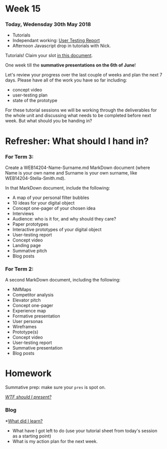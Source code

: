 # Week 15

### Today, Wedensday 30th May 2018

* Tutorials 
* Independant working: [User Testing Report](https://docs.google.com/document/d/1XIrJQe4acdR1fNuu53qgHxd80F5V_cvm2Uh62OQ3i1M/edit?usp=sharing)
* Afternoon Javascript drop in tutorials with Nick. 

Tutorials! Claim your slot [in this document](https://docs.google.com/document/d/1zbPtt-K1kyv4Y6ZTO3KFl4UtNKctKRRrsgYZIQ7SCpo/edit?usp=sharing).

One week till the **summative presentations on the 6th of June**!

Let's review your progress over the last couple of weeks and plan the next 7 days. Please have all of the work you have so far including:

* concept video
* user-testing plan
* state of the prototype

For these tutorial sessions we will be working through the deliverables for the whole unit and discussing what needs to be completed before next week. But what should you be handing in? 

# Refresher: What should I hand in? 

### For Term 3:  

Create a WEB14204-Name-Surname.md MarkDown document (where Name is your own name and Surname is your own surname, like WEB14204-Stella-Smith.md).

In that MarkDown document, include the following:

* A map of your personal filter bubbles
* 10 ideas for your digital object
* Concept one-pager of your chosen idea
* Interviews
* Audience: who is it for, and why should they care?
* Paper prototypes
* Interactive prototypes of your digital object
* User-testing report
* Concept video
* Landing page
* Summative pitch
* Blog posts

### For Term 2: 

A second MarkDown document, including the following:

* NMMaps
* Competitor analysis
* Elevator pitch
* Concept one-pager
* Experience map
* Formative presentation
* User personas
* Wireframes
* Prototype(s)
* Concept video
* User-testing report
* Summative presentation
* Blog posts


# Homework

Summative prep: make sure your `pres` is spot on. 

[*WTF should I present?*](../16/#wtf-should-i-present)

### Blog

*[What did I learn?](https://github.com/RavensbourneWebMedia/Blogging/blob/master/what-did-I-learn.md)
* What have I got left to do (use your tutorial sheet from today's session as a starting point)
* What is my action plan for the next week. 